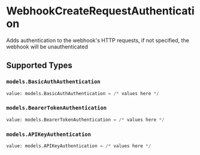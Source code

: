 # WebhookCreateRequestAuthentication

Adds authentication to the webhook's HTTP requests, if not specified, the webhook will be unauthenticated


## Supported Types

### `models.BasicAuthAuthentication`

```python
value: models.BasicAuthAuthentication = /* values here */
```

### `models.BearerTokenAuthentication`

```python
value: models.BearerTokenAuthentication = /* values here */
```

### `models.APIKeyAuthentication`

```python
value: models.APIKeyAuthentication = /* values here */
```


